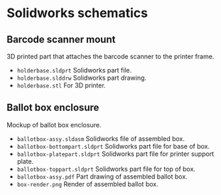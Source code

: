 # Solidworks schematics

## Barcode scanner mount
3D printed part that attaches the barcode scanner to the printer frame.

* `holderbase.sldprt` Solidworks part file.
* `holderbase.slddrw` Solidworks part drawing.
* `holderbase.stl` For 3D printer.

## Ballot box enclosure
Mockup of ballot box enclosure.

* `ballotbox-assy.sldasm` Solidworks file of assembled box.
* `ballotbox-bottompart.sldprt` Solidworks part file for base of box.
* `ballotbox-platepart.sldprt` Solidworks part file for printer support plate.
* `ballotbox-toppart.sldprt` Solidworks part file for top of box.
* `ballotbox-assy.pdf` Part drawing of assembled ballot box.
* `box-render.png` Render of assembled ballot box.
